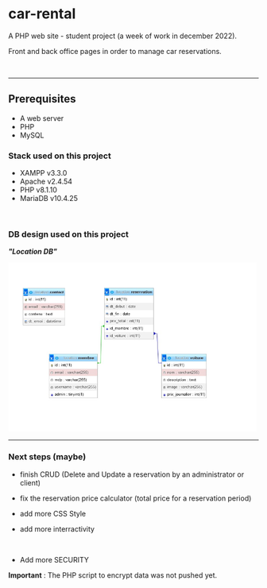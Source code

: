 # car-rental
A PHP web site - student project (a week of work in december 2022).

Front and back office pages in order to manage car reservations.

&nbsp;

---

## Prerequisites
- A web server
- PHP
- MySQL

### Stack used on this project
- XAMPP v3.3.0
- Apache v2.4.54
- PHP v8.1.10
- MariaDB v10.4.25

&nbsp;

### DB design used on this project
***"Location DB"***

<img src="./tools/location-db-design.jpg" width="500" height="340">

---

### Next steps (maybe)

- finish CRUD (Delete and Update a reservation by an administrator or client)

- fix the reservation price calculator (total price for a reservation period)
- add more CSS Style
- add more interractivity

&nbsp;

- Add more SECURITY

**Important** : The PHP script to encrypt data was not pushed yet.